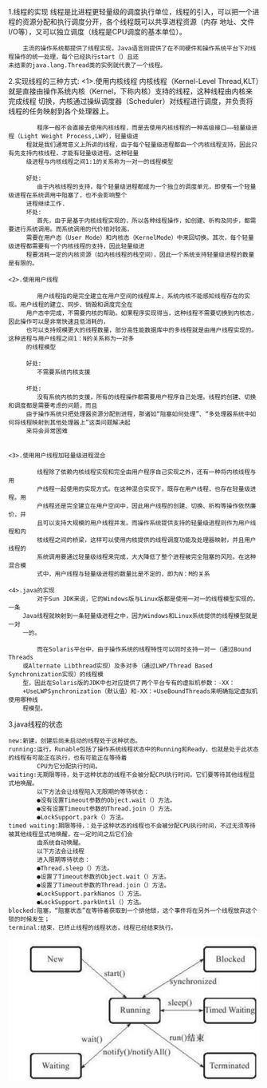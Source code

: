 1.线程的实现
        线程是比进程更轻量级的调度执行单位，线程的引入，可以把一个进程的资源分配和执行调度分开，各个线程既可以共享进程资源（内存
    地址、文件I/O等），又可以独立调度（线程是CPU调度的基本单位）。

        主流的操作系统都提供了线程实现，Java语言则提供了在不同硬件和操作系统平台下对线程操作的统一处理，每个已经执行start（）且还
    未结束的java.lang.Thread类的实例就代表了一个线程。


2.实现线程的三种方式:
    <1>.使用内核线程
            内核线程（Kernel-Level Thread,KLT）就是直接由操作系统内核（Kernel，下称内核）支持的线程，这种线程由内核来完成线程
         切换，内核通过操纵调度器（Scheduler）对线程进行调度，并负责将线程的任务映射到各个处理器上。

            程序一般不会直接去使用内核线程，而是去使用内核线程的一种高级接口——轻量级进程（Light Weight Process,LWP），轻量级进
         程就是我们通常意义上所讲的线程，由于每个轻量级进程都由一个内核线程支持，因此只有先支持内核线程，才能有轻量级进程。这种轻量
         级进程与内核线程之间1:1的关系称为一对一的线程模型

         好处:
            由于内核线程的支持，每个轻量级进程都成为一个独立的调度单元，即使有一个轻量级进程在系统调用中阻塞了，也不会影响整个
         进程继续工作.
         坏处:
            首先，由于是基于内核线程实现的，所以各种线程操作，如创建、析构及同步，都需要进行系统调用。而系统调用的代价相对较高，
         需要在用户态（User Mode）和内核态（KernelMode）中来回切换。其次，每个轻量级进程都需要有一个内核线程的支持，因此轻量级进
         程要消耗一定的内核资源（如内核线程的栈空间），因此一个系统支持轻量级进程的数量是有限的。

    <2>.使用用户线程

            用户线程指的是完全建立在用户空间的线程库上，系统内核不能感知线程存在的实现。用户线程的建立、同步、销毁和调度完全在
         用户态中完成，不需要内核的帮助。如果程序实现得当，这种线程不需要切换到内核态，因此操作可以是非常快速且低消耗的，
         也可以支持规模更大的线程数量，部分高性能数据库中的多线程就是由用户线程实现的。这种进程与用户线程之间1：N的关系称为一对多
         的线程模型

         好处:
            不需要系统内核支援

         坏处:
            没有系统内核的支援，所有的线程操作都需要用户程序自己处理。线程的创建、切换和调度都是需要考虑的问题，而且
         由于操作系统只把处理器资源分配到进程，那诸如“阻塞如何处理”、“多处理器系统中如何将线程映射到其他处理器上”这类问题解决起
         来将会异常困难


    <3>.使用用户线程加轻量级进程混合

            线程除了依赖内核线程实现和完全由用户程序自己实现之外，还有一种将内核线程与用
            户线程一起使用的实现方式。在这种混合实现下，既存在用户线程，也存在轻量级进程。用
            户线程还是完全建立在用户空间中，因此用户线程的创建、切换、析构等操作依然廉价，并
            且可以支持大规模的用户线程并发。而操作系统提供支持的轻量级进程则作为用户线程和内
            核线程之间的桥梁，这样可以使用内核提供的线程调度功能及处理器映射，并且用户线程的
            系统调用要通过轻量级线程来完成，大大降低了整个进程被完全阻塞的风险。在这种混合模
            式中，用户线程与轻量级进程的数量比是不定的，即为N：M的关系

    <4>.java的实现
            对于Sun JDK来说，它的Windows版与Linux版都是使用一对一的线程模型实现的，一条
        Java线程就映射到一条轻量级进程之中，因为Windows和Linux系统提供的线程模型就是一对
        一的。

            而在Solaris平台中，由于操作系统的线程特性可以同时支持一对一（通过Bound Threads
        或Alternate Libthread实现）及多对多（通过LWP/Thread Based Synchronization实现）的线程模
        型，因此在Solaris版的JDK中也对应提供了两个平台专有的虚拟机参数：-XX：
        +UseLWPSynchronization（默认值）和-XX：+UseBoundThreads来明确指定虚拟机使用哪种线
        程模型。

3.java线程的状态

    new:新建，创建后尚未启动的线程处于这种状态。
    running:运行，Runable包括了操作系统线程状态中的Running和Ready，也就是处于此状态的线程有可能正在执行，也有可能正在等待着
            CPU为它分配执行时间。
    waiting:无期限等待，处于这种状态的线程不会被分配CPU执行时间，它们要等待其他线程显式地唤醒。
            以下方法会让线程陷入无限期的等待状态：
            ●没有设置Timeout参数的Object.wait（）方法。
            ●没有设置Timeout参数的Thread.join（）方法。
            ●LockSupport.park（）方法。
    timed waiting:期限等待，：处于这种状态的线程也不会被分配CPU执行时间，不过无须等待被其他线程显式地唤醒，在一定时间之后它们会
            由系统自动唤醒。
            以下方法会让线程
            进入限期等待状态：
            ●Thread.sleep（）方法。
            ●设置了Timeout参数的Object.wait（）方法。
            ●设置了Timeout参数的Thread.join（）方法。
            ●LockSupport.parkNanos（）方法。
            ●LockSupport.parkUntil（）方法。
    blocked:阻塞，“阻塞状态”在等待着获取到一个排他锁，这个事件将在另外一个线程放弃这个锁的时候发生；
    terminal:结束，已终止线程的线程状态，线程已经结束执行。
    
    
<img src="thread.png"/>
            